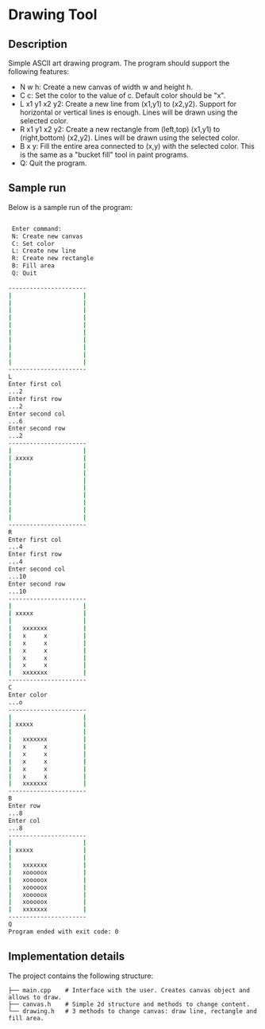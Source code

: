 # Drawing Tool

## Description
Simple ASCII art drawing program. The program should support the following features:
- N w h: Create a new canvas of width w and height h.
- C c: Set the color to the value of c. Default color should be "x".
- L x1 y1 x2 y2: Create a new line from (x1,y1) to (x2,y2). Support for horizontal or vertical lines is enough. Lines will be drawn using the selected color.
- R x1 y1 x2 y2: Create a new rectangle from  (left,top) (x1,y1) to (right,bottom) (x2,y2). Lines will be drawn using the selected color.
- B x y: Fill the entire area connected to (x,y) with the selected color. This is the same as a "bucket fill" tool in paint programs.
- Q: Quit the program.

## Sample run
Below is a sample run of the program:
```bash

 Enter command: 
 N: Create new canvas 
 C: Set color 
 L: Create new line 
 R: Create new rectangle 
 B: Fill area 
 Q: Quit 
 
----------------------
|                    |
|                    |
|                    |
|                    |
|                    |
|                    |
|                    |
|                    |
|                    |
|                    |
----------------------
L
Enter first col 
...2
Enter first row 
...2
Enter second col 
...6
Enter second row 
...2
----------------------
|                    |
| xxxxx              |
|                    |
|                    |
|                    |
|                    |
|                    |
|                    |
|                    |
|                    |
----------------------
R
Enter first col 
...4
Enter first row 
...4
Enter second col 
...10
Enter second row 
...10
----------------------
|                    |
| xxxxx              |
|                    |
|   xxxxxxx          |
|   x     x          |
|   x     x          |
|   x     x          |
|   x     x          |
|   x     x          |
|   xxxxxxx          |
----------------------
C
Enter color 
...o
----------------------
|                    |
| xxxxx              |
|                    |
|   xxxxxxx          |
|   x     x          |
|   x     x          |
|   x     x          |
|   x     x          |
|   x     x          |
|   xxxxxxx          |
----------------------
B
Enter row  
...8
Enter col  
...8
----------------------
|                    |
| xxxxx              |
|                    |
|   xxxxxxx          |
|   xooooox          |
|   xooooox          |
|   xooooox          |
|   xooooox          |
|   xooooox          |
|   xxxxxxx          |
----------------------
Q
Program ended with exit code: 0
```
## Implementation details
The project contains the following structure:

    ├── main.cpp    # Interface with the user. Creates canvas object and allows to draw.
    ├── canvas.h    # Simple 2d structure and methods to change content.
    └── drawing.h   # 3 methods to change canvas: draw line, rectangle and fill area. 
    

